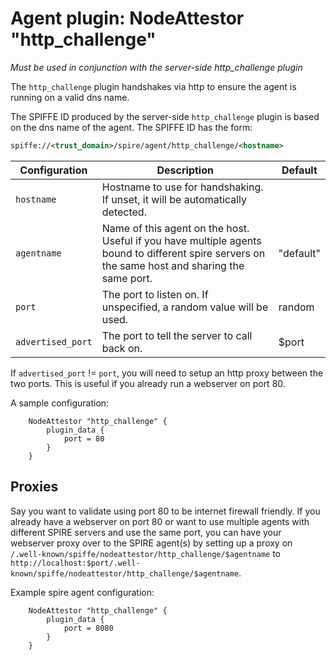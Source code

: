 # Agent plugin: NodeAttestor "http_challenge"

*Must be used in conjunction with the server-side http_challenge plugin*

The `http_challenge` plugin handshakes via http to ensure the agent is running on a valid
dns name.

The SPIFFE ID produced by the server-side `http_challenge` plugin is based on the dns name of the agent.
The SPIFFE ID has the form:

```xml
spiffe://<trust_domain>/spire/agent/http_challenge/<hostname>
```

| Configuration     | Description                                                                                                                                      | Default   |
|-------------------|--------------------------------------------------------------------------------------------------------------------------------------------------|-----------|
| `hostname`        | Hostname to use for handshaking. If unset, it will be automatically detected.                                                                    |           |
| `agentname`       | Name of this agent on the host. Useful if you have multiple agents bound to different spire servers on the same host and sharing the same port.  | "default" |
| `port`            | The port to listen on. If unspecified, a random value will be used.                                                                              | random    |
| `advertised_port` | The port to tell the server to call back on.                                                                                                     | $port     |

If `advertised_port` != `port`, you will need to setup an http proxy between the two ports. This is useful if you already run a webserver on port 80.

A sample configuration:

```hcl
    NodeAttestor "http_challenge" {
        plugin_data {
            port = 80
        }
    }
```

## Proxies

Say you want to validate using port 80 to be internet firewall friendly. If you already have a webserver on port 80 or want to use multiple agents with different SPIRE servers and use the same port,
you can have your webserver proxy over to the SPIRE agent(s) by setting up a proxy on `/.well-known/spiffe/nodeattestor/http_challenge/$agentname` to
`http://localhost:$port/.well-known/spiffe/nodeattestor/http_challenge/$agentname`.

Example spire agent configuration:

```hcl
    NodeAttestor "http_challenge" {
        plugin_data {
            port = 8080
        }
    }
```
